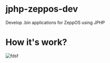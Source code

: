 # jphp-zeppos-dev
Develop .bin applications for ZeppOS using JPHP
# How it's work?
![fdsf](https://github.com/user-attachments/assets/cd670c14-22b5-4fe7-a0bb-bf4e46bbcf23)
